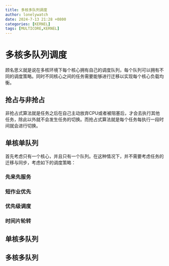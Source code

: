 ```yaml
---
title: 多核多队列调度
author: lonelywatch
date: 2024-7-13 21:28 +0800
categories: [KERNEL]
tags: [MULTICORE,KERNEL] 
---
```


# 多核多队列调度

顾名思义就是说在多核环境下每个核心拥有自己的调度队列，每个队列可以拥有不同的调度策略。同时不同核心之间的任务需要能够进行迁移以实现每个核心负载均衡。

## 抢占与非抢占

非抢占式算法就是任务之后在自己主动放弃CPU或者被阻塞后，才会去执行其他任务，除此以外就不会发生任务的切换。而抢占式算法就是每个任务每执行一段时间就会进行切换。

## 单核单队列

首先考虑只有一个核心，并且只有一个队列。在这种情况下，并不需要考虑任务的迁移与同步，考虑如下的调度策略：

### 先来先服务

### 短作业优先

### 优先级调度

### 时间片轮转

## 单核多队列

## 多核多队列

